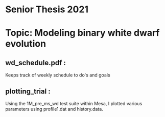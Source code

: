 # Senior Thesis 2021

# Topic: Modeling binary white dwarf evolution

  ## wd_schedule.pdf :
  Keeps track of weekly schedule to do's and goals
  
  ## plotting_trial :
  Using the 1M_pre_ms_wd test suite within Mesa, I plotted various parameters using profile1.dat and history.data.

